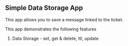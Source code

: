 ## Simple Data Storage App

This app allows you to save a message linked to the ticket.

This app demonstrates the following features

1. Data Storage - set, get & delete, ttl, update
